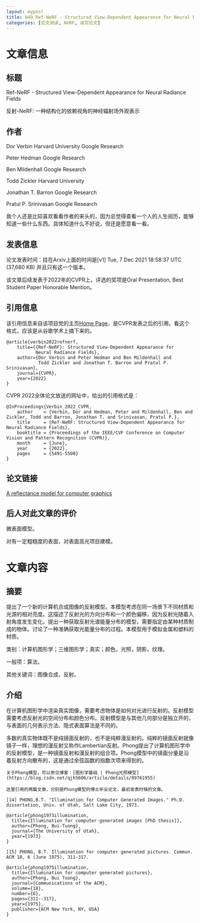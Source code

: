 ```yaml
---
layout: mypost
title: 049 Ref-NeRF - Structured View-Dependent Appearance for Neural Radiance Fields
categories: [论文阅读, NeRF, 读完论文]
---
```

# 文章信息

## 标题

Ref-NeRF - Structured View-Dependent Appearance for Neural Radiance Fields

反射-NeRF: 一种结构化的依赖视角的神经辐射场外观表示

## 作者

Dor Verbin
Harvard University
Google Research

Peter Hedman
Google Research

Ben Mildenhall
Google Research

Todd Zickler
Harvard University

Jonathan T. Barron
Google Research

Pratul P. Srinivasan
Google Research

我个人还是比较喜欢看看作者的来头的，因为总觉得查看一个人的人生阅历，能够知道一些什么东西。具体知道什么不好说，但还是愿意看一看。


## 发表信息

论文发表时间：挂在Arxiv上面的时间是[v1] Tue, 7 Dec 2021 18:58:37 UTC (37,680 KB)
并且只有这一个版本。

该文章后续发表于2022年的CVPR上，评选的奖项是Oral Presentation, Best Student Paper Honorable Mention。

## 引用信息

该引用信息来自该项目党的主页[Home Page](https://dorverbin.github.io/refnerf/)，是CVPR发表之后的引用。看这个格式，应该是从谷歌学术上摘下来的。

```
@article{verbin2022refnerf,
    title={{Ref-NeRF}: Structured View-Dependent Appearance for
           Neural Radiance Fields},
    author={Dor Verbin and Peter Hedman and Ben Mildenhall and
            Todd Zickler and Jonathan T. Barron and Pratul P. Srinivasan},
    journal={CVPR},
    year={2022}
}
```

CVPR 2022全体论文放送的网址[]()中，给出的引用格式是：

```
@InProceedings{Verbin_2022_CVPR,
    author    = {Verbin, Dor and Hedman, Peter and Mildenhall, Ben and Zickler, Todd and Barron, Jonathan T. and Srinivasan, Pratul P.},
    title     = {Ref-NeRF: Structured View-Dependent Appearance for Neural Radiance Fields},
    booktitle = {Proceedings of the IEEE/CVF Conference on Computer Vision and Pattern Recognition (CVPR)},
    month     = {June},
    year      = {2022},
    pages     = {5491-5500}
}
```

## 论文链接

[A reflectance model for computer graphics](https://dl.acm.org/doi/abs/10.1145/965161.806819)


## 后人对此文章的评价

微表面模型。

对有一定粗糙度的表面，对表面高光项目建模。


# 文章内容

## 摘要

提出了一个新的计算机合成图像的反射模型。本模型考虑在同一场景下不同材质和光源的相对亮度。这描述了反射光的方向分布和一个颜色偏移，因为反射光随着入射角度发生变化。提出一种获取反射光谱能量分布的模型，需要指定由某种材质制成的物体。讨论了一种准确获取光能量分布的过程。本模型用于模拟金属和塑料的材质。

类别：计算机图形学；三维图形学；真实；颜色，光照，阴影，纹理。

一般项：算法。

其他关键词：图像合成，反射。

## 介绍

在计算机图形学中渲染真实图像，需要考虑物体是如何对光进行反射的。反射模型需要考虑反射光的空间分布和颜色分布。反射模型是与其他几何部分是独立开的，与表面的几何表示方法、隐式表面算法是不同的。

多数的真实物体既不是纯镜面反射的，也不是纯粹漫反射的。纯粹的镜面反射就像镜子一样，理想的漫反射又称作Lambertian反射。Phong提出了计算机图形学中的反射模型，是一种镜面反射和漫反射的组合项。Phong模型中的镜面分量是沿着反射方向散布的，这是通过余弦函数的指数次项来得到的。

```
关于Phong模型，可以参见博客：[图形学基础 | Phong光照模型](https://blog.csdn.net/qjh5606/article/details/89761955)

这里引用的两篇文章，分别是Phong模型的博士毕业论文，最初发表时候的文章。

[14] PHONG,B.T. "Illumination for Computer Generated Images." Ph.D. dissertation, Univ. of Utah, Salt Lake City, 1973.

@article{phong1973illumination,
  title={Illumination for computer-generated images [PhD thesis]},
  author={Phong, Bui-Tuong},
  journal={The University of Utah},
  year={1973}
}

[15] PHONG, B.T. Illumination for computer generated pictures. Commun. ACM 18, 6 (June 1975), 311-317.

@article{phong1975illumination,
  title={Illumination for computer generated pictures},
  author={Phong, Bui Tuong},
  journal={Communications of the ACM},
  volume={18},
  number={6},
  pages={311--317},
  year={1975},
  publisher={ACM New York, NY, USA}
}

```
